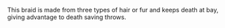 This braid is made from three types of hair or fur and keeps death at bay, giving advantage to death saving throws.